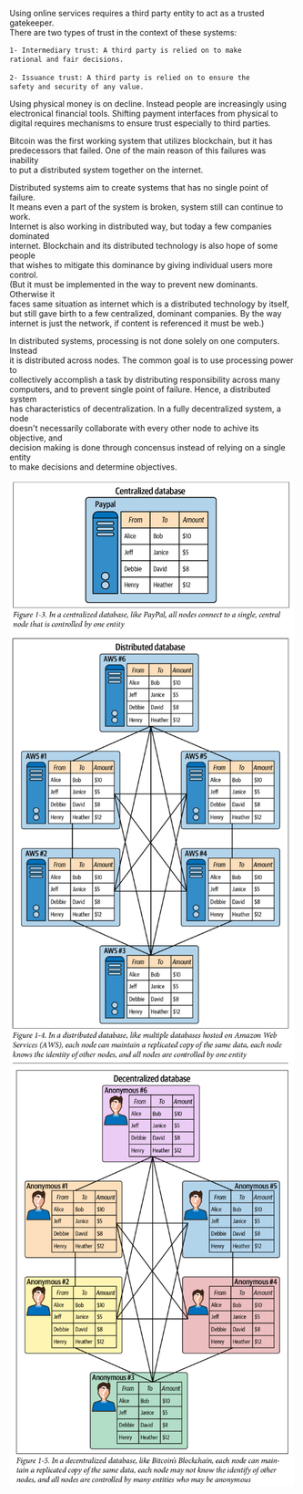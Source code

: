 Using online services requires a third party entity to act as a trusted gatekeeper.  
There are two types of trust in the context of these systems:  

    1- Intermediary trust: A third party is relied on to make
    rational and fair decisions.

    2- Issuance trust: A third party is relied on to ensure the 
    safety and security of any value.

Using physical money is on decline. Instead people are increasingly using  
electronical financial tools. Shifting payment interfaces from physical to  
digital requires mechanisms to ensure trust especially to third parties.  

Bitcoin was the first working system that utilizes blockchain, but it has  
predecessors that failed. One of the main reason of this failures was inability  
to put a distributed system together on the internet.  

Distributed systems aim to create systems that has no single point of failure.  
It means even a part of the system is broken, system still can continue to work.  
Internet is also working in distributed way, but today a few companies dominated  
internet. Blockchain and its distributed technology is also hope of some people   
that wishes to mitigate this dominance by giving individual users more control.  
(But it must be implemented in the way to prevent new dominants. Otherwise it   
faces same situation as internet which is a distributed technology by itself,  
but still gave birth to a few centralized, dominant companies. By the way   
internet is just the network, if content is referenced it must be web.)  

In distributed systems, processing is not done solely on one computers. Instead  
it is distributed across nodes. The common goal is to use processing power to  
collectively accomplish a task by distributing responsibility across many  
computers, and to prevent single point of failure. Hence, a distributed system  
has characteristics of decentralization. In a fully decentralized system, a node  
doesn't necessarily collaborate with every other node to achive its objective, and  
decision making is done through concensus instead of relying on a single entity  
to make decisions and determine objectives.

<img src="centralized-database.png" width="500">
<img src="distributed-database.png" width="500">
<img src="decentralized-database.png" width="500">